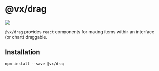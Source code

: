 # @vx/drag

<a title="@vx/drag npm downloads" href="https://www.npmjs.com/package/@vx/drag">
  <img src="https://img.shields.io/npm/dm/@vx/drag.svg?style=flat-square" />
</a>

`@vx/drag` provides `react` components for making items within an interface (or chart) draggable.

## Installation

```
npm install --save @vx/drag
```
